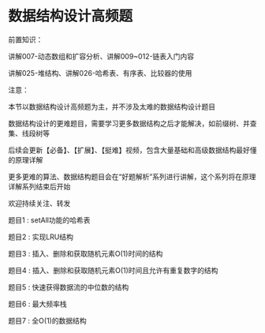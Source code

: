 # 数据结构设计高频题

前置知识：

讲解007\-动态数组和扩容分析、讲解009~012\-链表入门内容

讲解025\-堆结构、讲解026\-哈希表、有序表、比较器的使用

注意：

本节以数据结构设计高频题为主，并不涉及太难的数据结构设计题目

数据结构设计的更难题目，需要学习更多数据结构之后才能解决，如前缀树、并查集、线段树等

后续会更新【必备】、【扩展】、【挺难】视频，包含大量基础和高级数据结构最好懂的原理详解

更多更难的算法、数据结构题目会在“好题解析”系列进行讲解，这个系列将在原理详解系列结束后开始

欢迎持续关注、转发

题目1 : setAll功能的哈希表

题目2 : 实现LRU结构

题目3 : 插入、删除和获取随机元素O\(1\)时间的结构

题目4 : 插入、删除和获取随机元素O\(1\)时间且允许有重复数字的结构

题目5 : 快速获得数据流的中位数的结构

题目6 : 最大频率栈

题目7 : 全O\(1\)的数据结构

